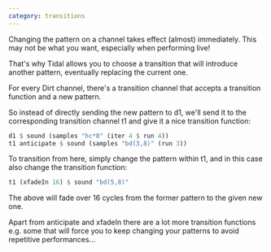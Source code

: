 ```yaml
---
category: transitions
---
```


Changing the pattern on a channel takes effect (almost) immediately.
This may not be what you want, especially when performing live!

That's why Tidal allows you to choose a transition that will introduce another
pattern, eventually replacing the current one.

For every Dirt channel, there's a transition channel that accepts a transition
function and a new pattern.

So instead of directly sending the new pattern to d1, we'll send it to the
corresponding transition channel t1 and give it a nice transition function:

```haskell
d1 $ sound (samples "hc*8" (iter 4 $ run 4))
t1 anticipate $ sound (samples "bd(3,8)" (run 3))
```

To transition from here, simply change the pattern within t1, and in this case
also change the transition function:

```haskell
t1 (xfadeIn 16) $ sound "bd(5,8)"
```

The above will fade over 16 cycles from the former pattern to the given new one.

Apart from anticipate and xfadeIn there are a lot more transition functions
e.g. some that will force you to keep changing your patterns to avoid repetitive
performances…
